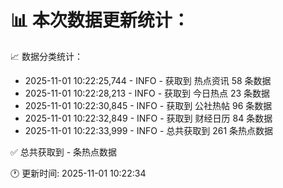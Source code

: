 📊 本次数据更新统计：
==========================

📈 数据分类统计：
- 2025-11-01 10:22:25,744 - INFO - 获取到 热点资讯 58 条数据
- 2025-11-01 10:22:28,213 - INFO - 获取到 今日热点 23 条数据
- 2025-11-01 10:22:30,845 - INFO - 获取到 公社热帖 96 条数据
- 2025-11-01 10:22:32,849 - INFO - 获取到 财经日历 84 条数据
- 2025-11-01 10:22:33,999 - INFO - 总共获取到 261 条热点数据

✅ 总共获取到 - 条热点数据

🕐 更新时间: 2025-11-01 10:22:34
